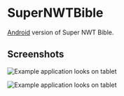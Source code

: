 SuperNWTBible
=============

[Android](https://play.google.com/store/apps/details?id=com.gem.nwtbiblefree) version of Super NWT Bible.

Screenshots
-----------

![Example application looks on tablet][1]

![Example application looks on tablet][2]

 [1]: https://lh5.ggpht.com/VBkr6dcWuEn9sBqx5-ePz1bAGHF6gY26t8b0rOgTqpw8nbOkePOEJ4XAeFENQWrCKfc=h900-rw
 [2]: https://lh6.ggpht.com/D3uU1sYiyA0d0yfvmeqPOzTr9zADBAGzJEva6sSm9wnXmaE_RY8MgnP4PKhpOJ90U_4=h900-rw

